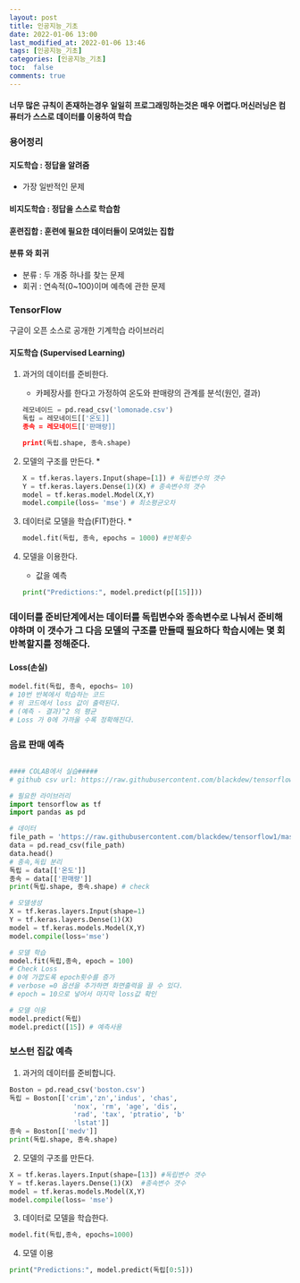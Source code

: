```yaml
---
layout: post
title: 인공지능_기초
date: 2022-01-06 13:00 
last_modified_at: 2022-01-06 13:46
tags: [인공지능_기초]
categories: [인공지능_기초]
toc:  false
comments: true
---
```


####  너무 많은 규칙이 존재하는경우 일일히 프로그래밍하는것은 매우 어렵다.머신러닝은 컴퓨터가 스스로 데이터를 이용하여 학습 

### 용어정리


#### 지도학습 : 정답을 알려줌
* 가장 일반적인 문제
#### 비지도학습 : 정답을 스스로 학습함

#### 훈련집합 : 훈련에 필요한 데이터들이 모여있는 집합

#### 분류 와 회귀
* 분류 : 두 개중 하나를 찾는 문제
* 회귀 : 연속적(0~100)이며 예측에 관한 문제

### TensorFlow
구글이 오픈 소스로 공개한 기계학습 라이브러리

#### 지도학습 (Supervised Learning)
1. 과거의 데이터를 준비한다.
    * 카페장사를 한다고 가정하여 온도와 판매량의 관계를 분석(원인, 결과)

    ```python
    레모네이드 = pd.read_csv('lomonade.csv')
    독립 = 레모네이드[['온도]]
    종속 = 레모네이드[['판매량]]
    
    print(독립.shape, 종속.shape)
    ```
2. 모델의 구조를 만든다. 
    * 
    ```python
    X = tf.keras.layers.Input(shape=[1]) # 독립변수의 갯수
    Y = tf.keras.layers.Dense(1)(X) # 종속변수의 갯수
    model = tf.keras.model.Model(X,Y)
    model.compile(loss= 'mse') # 최소평균오차
    ```
3. 데이터로 모델을 학습(FIT)한다. 
    * 
    ```python
    model.fit(독립, 종속, epochs = 1000) #반복횟수
    ```
4. 모델을 이용한다. 
    * 값을 예측
    ```python
    print("Predictions:", model.predict(p[[15]]))
    ```

###  데이터를 준비단계에서는 데이터를 독립변수와 종속변수로 나눠서 준비해야하며 이 갯수가 그 다음 모델의 구조를 만들때 필요하다 학습시에는 몇 회 반복할지를 정해준다.

#### Loss(손실)
```python
model.fit(독립, 종속, epochs= 10)
# 10번 반복에서 학습하는 코드
# 위 코드에서 loss 값이 출력된다.
# (예측 - 결과)^2 의 평균 
# Loss 가 0에 가까울 수록 정확해진다.
```

### 음료 판매 예측

```python

#### COLAB에서 실습#####
# github csv url: https://raw.githubusercontent.com/blackdew/tensorflow1/master/csv/lemonade.csv

# 필요한 라이브러리
import tensorflow as tf
import pandas as pd

# 데이터
file_path = 'https://raw.githubusercontent.com/blackdew/tensorflow1/master/csv/lemonade.csv'
data = pd.read_csv(file_path) 
data.head()
# 종속,독립 분리
독립 = data[['온도']]
종속 = data[['판매량']]
print(독립.shape, 종속.shape) # check 

# 모델생성
X = tf.keras.layers.Input(shape=1)
Y = tf.keras.layers.Dense(1)(X)
model = tf.keras.models.Model(X,Y)
model.compile(loss='mse')

# 모델 학습
model.fit(독립,종속, epoch = 100)
# Check Loss 
# 0에 가깝도록 epoch횟수를 증가
# verbose =0 옵션을 추가하면 화면출력을 끌 수 있다.
# epoch = 10으로 넣어서 마지막 loss값 확인

# 모델 이용
model.predict(독립)
model.predict([15]) # 예측사용
```

### 보스턴 집값 예측

1. 과거의 데이터를 준비합니다.
```python
Boston = pd.read_csv('boston.csv')
독립 = Boston[['crim','zn','indus', 'chas',
                'nox', 'rm', 'age', 'dis',
                'rad', 'tax', 'ptratio', 'b'
                'lstat']]
종속 = Boston[['medv']]
print(독립.shape, 종속.shape)
```
2. 모델의 구조를 만든다.
```python
X = tf.keras.layers.Input(shape=[13]) #독립변수 갯수 
Y = tf.keras.layers.Dense(1)(X)  #종속변수 갯수
model = tf.keras.models.Model(X,Y)
model.compile(loss= 'mse')
```
3. 데이터로 모델을 학습한다.
```python
model.fit(독립,종속, epochs=1000)
```
4. 모델 이용
```python
print("Predictions:", model.predict(독립[0:5]))
```